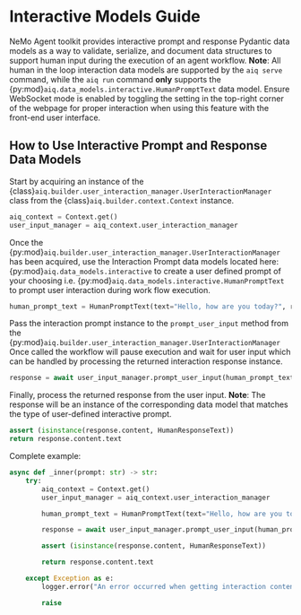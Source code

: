 <!--
SPDX-FileCopyrightText: Copyright (c) 2025, NVIDIA CORPORATION & AFFILIATES. All rights reserved.
SPDX-License-Identifier: Apache-2.0

Licensed under the Apache License, Version 2.0 (the "License");
you may not use this file except in compliance with the License.
You may obtain a copy of the License at

http://www.apache.org/licenses/LICENSE-2.0

Unless required by applicable law or agreed to in writing, software
distributed under the License is distributed on an "AS IS" BASIS,
WITHOUT WARRANTIES OR CONDITIONS OF ANY KIND, either express or implied.
See the License for the specific language governing permissions and
limitations under the License.
-->

# Interactive Models Guide
NeMo Agent toolkit provides interactive prompt and response Pydantic data models as a way to validate, serialize, and document
data structures to support human input during the execution of an agent workflow.
**Note**: All human in the loop interaction data models are supported by the `aiq serve` command, while the `aiq run`
command **only** supports the {py:mod}`aiq.data_models.interactive.HumanPromptText` data model. Ensure WebSocket mode
is enabled by toggling the setting in the top-right corner of the webpage for proper interaction when using this feature
with the front-end user interface.

## How to Use Interactive Prompt and Response Data Models
Start by acquiring an instance of the {class}`aiq.builder.user_interaction_manager.UserInteractionManager` class
from the {class}`aiq.builder.context.Context` instance.
```python
aiq_context = Context.get()
user_input_manager = aiq_context.user_interaction_manager
```

Once the {py:mod}`aiq.builder.user_interaction_manager.UserInteractionManager` has been acquired, use the Interaction
Prompt data models located here: {py:mod}`aiq.data_models.interactive` to create a user defined prompt of your choosing
i.e. {py:mod}`aiq.data_models.interactive.HumanPromptText` to prompt user interaction during work flow execution.
```python
human_prompt_text = HumanPromptText(text="Hello, how are you today?", required=True, placeholder="default")
```

Pass the interaction prompt instance to the `prompt_user_input` method from the {py:mod}`aiq.builder.user_interaction_manager.UserInteractionManager`  Once called the workflow will pause execution and wait for user input which can be handled
by processing the returned interaction response instance.
```python
response = await user_input_manager.prompt_user_input(human_prompt_text)
```

Finally, process the returned response from the user input.
**Note**: The response will be an instance of the corresponding data model that matches the type of user-defined interactive prompt.
```python
assert (isinstance(response.content, HumanResponseText))
return response.content.text
```

Complete example:
```python
async def _inner(prompt: str) -> str:
    try:
        aiq_context = Context.get()
        user_input_manager = aiq_context.user_interaction_manager

        human_prompt_text = HumanPromptText(text="Hello, how are you today?", required=True, placeholder="default")

        response = await user_input_manager.prompt_user_input(human_prompt_text)

        assert (isinstance(response.content, HumanResponseText))

        return response.content.text

    except Exception as e:
        logger.error("An error occurred when getting interaction content: %s", e)

        raise
```
